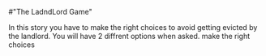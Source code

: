 #"The LadndLord Game"


 In this story you have to make the right choices to avoid getting
evicted by the landlord. You will have 2 diffrent options when asked. make the right choices